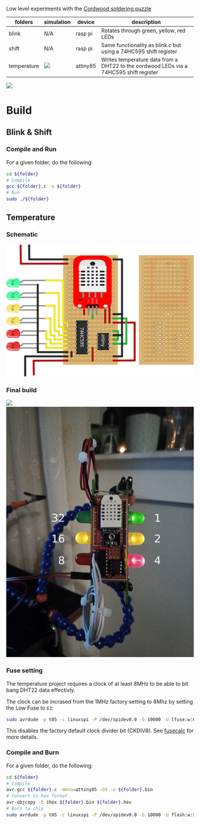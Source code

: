 Low level experiments with the [Cordwood soldering puzzle](https://boldport.com/shop/cordwood-puzzle-1)

| folders     | simulation | device | description |
|-------------|------------|--------|-------------|
| blink       | N/A        |rasp pi | Rotates through green, yellow, red LEDs|
| shift       | N/A        |rasp pi | Same functionality as blink.c but using a 74HC595 shift register |
| temperature | [<img src='https://kennedn.com/blog/posts/snowdon/wokwi_badge.svg'/>](https://wokwi.com/projects/359204276534882305)  |attiny85|  Writes temperature data from a DHT22 to the cordwood LEDs via a 74HC595 shift register |

![](./media/cordwood.gif)

# Build

## Blink & Shift

### Compile and Run

For a given folder, do the following:

```bash
cd ${folder}
# Compile
gcc ${folder}.c -o ${folder}
# Run
sudo ./${folder}
```

## Temperature

### Schematic

![](media/temperature_schematic.svg)

### Final build

![](media/temperature.gif)
![](media/temperature.jpg)

### Fuse setting

The temperature project requires a clock of at least 8MHz to be able to bit bang DHT22 data effectivly. 

The clock can be incrased from the 1MHz factory setting to 8Mhz by setting the Low Fuse to `E2`:

```bash
sudo avrdude -p t85 -c linuxspi -P /dev/spidev0.0 -b 10000 -U lfuse:w:0xE2:m
```

This disables the factory default clock divider bit (CKDIV8). See [fusecalc](https://www.engbedded.com/fusecalc/) for more details.

### Compile and Burn

For a given folder, do the following:

```bash
cd ${folder}
# Compile
avr-gcc ${folder}.c -mmcu=attiny85 -O3 -o ${folder}.bin
# Convert to hex format
avr-objcopy -O ihex ${folder}.bin ${folder}.hex
# Burn to chip
sudo avrdude -p t85 -c linuxspi -P /dev/spidev0.0 -b 10000 -U flash:w:${folder}.hex
```

